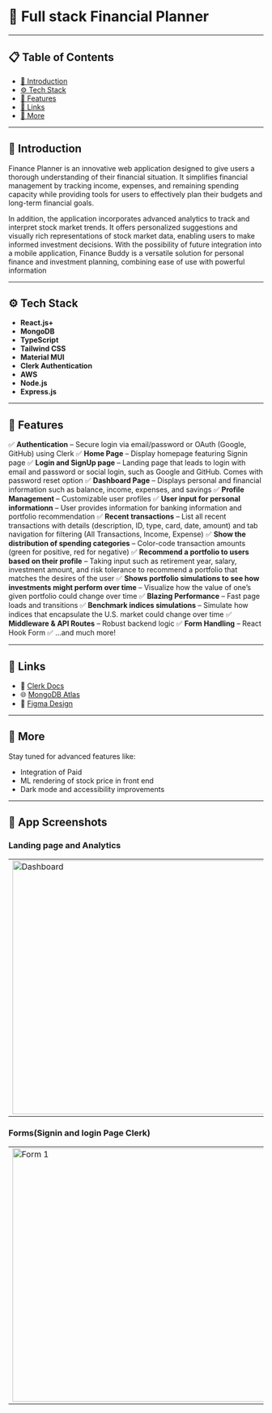 # 🧵 Full stack Financial Planner

---

## 📋 Table of Contents

* [🤖 Introduction](#-introduction)
* [⚙️ Tech Stack](#-tech-stack)
* [🔋 Features](#-features)
* [🔗 Links](#-links)
* [🚀 More](#-more)
---

## 🤖 Introduction

Finance Planner is an innovative web application designed to give users a thorough understanding of their financial situation. It simplifies financial management by tracking income, expenses, and remaining spending capacity while providing tools for users to effectively plan their budgets and long-term financial goals.

In addition, the application incorporates advanced analytics to track and interpret stock market trends. It offers personalized suggestions and visually rich representations of stock market data, enabling users to make informed investment decisions. With the possibility of future integration into a mobile application, Finance Buddy is a versatile solution for personal finance and investment planning, combining ease of use with powerful information

---

## ⚙️ Tech Stack

* **React.js+**
* **MongoDB**
* **TypeScript**
* **Tailwind CSS**
* **Material MUI**
* **Clerk Authentication**
* **AWS**
* **Node.js**
* **Express.js**


---

## 🔋 Features

✅ **Authentication** – Secure login via email/password or OAuth (Google, GitHub) using Clerk
✅ **Home Page** – Display homepage featuring Signin page
✅ **Login and SignUp page** – Landing page that leads to login with email and password or social login, such as Google and GitHub. Comes with password reset option
✅ **Dashboard Page** – Displays personal and financial information such as balance, income, expenses, and savings
✅ **Profile Management** – Customizable user profiles
✅ **User input for personal informationn** – User provides information for banking information and portfolio recommendation
✅ **Recent transactions** – List all recent transactions with details (description, ID, type, card, date, amount) and tab navigation for filtering (All Transactions, Income, Expense)
✅ **Show the distribution of spending categories** – Color-code transaction amounts (green for positive, red for negative)
✅ **Recommend a portfolio to users based on their profile** – Taking input such as retirement year, salary, investment amount, and risk tolerance to recommend a portfolio that matches the desires of the user
✅ **Shows portfolio simulations to see how investments might perform over time** – Visualize how the value of one’s given portfolio could change over time
✅ **Blazing Performance** – Fast page loads and transitions
✅ **Benchmark indices simulations** – Simulate how indices that encapsulate the U.S. market could change over time
✅ **Middleware & API Routes** – Robust backend logic
✅ **Form Handling** – React Hook Form 
✅ …and much more!

---

## 🔗 Links

* 🔧 [Clerk Docs](https://clerk.dev/docs)
* 🌐 [MongoDB Atlas](https://www.mongodb.com/cloud/atlas)
* 🎨 [Figma Design](https://www.figma.com/proto/iy2AF2zGieyGaNAMhJaAMZ/Untitled?page-id=0%3A1&node-id=1-371&t=mQM6P2DnMNkHbHQi-1)


---

## 🚀 More

Stay tuned for advanced features like:

* Integration of Paid
* ML rendering of stock price in front end
* Dark mode and accessibility improvements

---


## 📸 App Screenshots

### Landing page and Analytics

<table>
  <tr>
    <td><img width="535" height="500" src="https://github.com/user-attachments/assets/bea425bf-0bc0-4478-b78d-028c676515e7" alt="Dashboard"/></td>
    <td><img width="535" height="500" src="https://github.com/user-attachments/assets/55f35da1-3ff9-4713-b85c-581e047f348b" alt="Analytics"/></td>
  </tr>
</table>

### Forms(Signin and login Page Clerk)

<table>
  <tr>
    <td><img width="498" height="500" src="https://github.com/user-attachments/assets/89c1b8c2-dc1c-4a36-89f8-473f2e3989b0" alt="Form 1"/></td>
    <td><img width="498" height="500" src="https://github.com/user-attachments/assets/065f0370-bf76-4012-98a6-79bc6e7a4d86" alt="Form 2"/></td>
  </tr>
</table>
